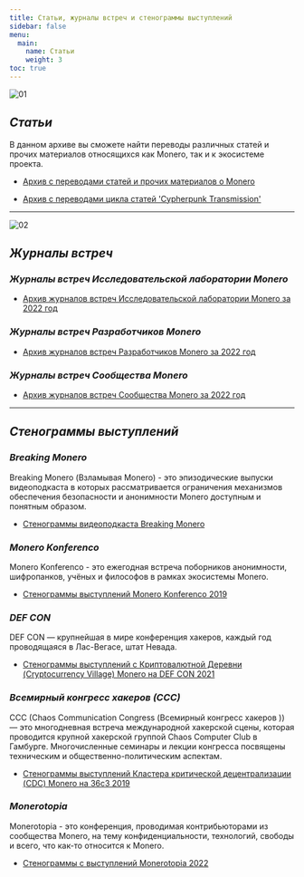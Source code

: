 ```yaml
---
title: Статьи, журналы встреч и стенограммы выступлений
sidebar: false
menu:
  main:
    name: Статьи
    weight: 3
toc: true
---
```


![01](/img/copyright/articles.png)

## _Статьи_

В данном архиве вы сможете найти переводы различных статей и прочих материалов относящихся как Monero, так и к экосистеме проекта.

- [Архив с переводами статей и прочих материалов о Monero](/copyright/articles)

- [Архив с переводами цикла статей 'Cypherpunk Transmission'](/copyright/cypherpunk-transmission)

---

![02](/img/copyright/meetinglogs.png)

## _Журналы встреч_

### _Журналы встреч Исследовательской лаборатории Monero_

- [Архив журналов встреч Исследовательской лаборатории Monero за 2022 год](/logs/monero-research-lab-logs/2022/)  

### _Журналы встреч Разработчиков Monero_

- [Архив журналов встреч Разработчиков Monero за 2022 год](/logs/monero-dev-logs/2022/)  

### _Журналы встреч Сообщества Monero_

- [Архив журналов встреч Сообщества Monero за 2022 год](/logs/monero-community-logs/2022/)  

---

## _Стенограммы выступлений_

### _Breaking Monero_

Breaking Monero (Взламывая Monero) - это эпизодические выпуски видеоподкаста в которых рассматривается ограничения механизмов обеспечения безопасности и анонимности Monero доступным и понятным образом.

- [Стенограммы видеоподкаста Breaking Monero](/logs/breaking-monero/)

### _Monero Konferenco_

Monero Konferenco - это ежегодная встреча поборников анонимности, шифропанков, учёных и философов в рамках экосистемы Monero.​

- [Стенограммы выступлений Monero Konferenco 2019](/logs/konferenco-2019/)

### _DEF CON_

DEF CON — крупнейшая в мире конференция хакеров, каждый год проводящаяся в Лас-Вегасе, штат Невада.

- [Стенограммы выступлений с Криптовалютной Деревни (Cryptocurrency Village) Monero на DEF CON 2021](/logs/cryptocurrency-village-def-con-2021/)

### _Всемирный конгресс хакеров (ССС)_

CCC (Chaos Communication Congress (Всемирный конгресс хакеров )) — это многодневная встреча международной хакерской сцены, которая проводится крупной хакерской группой Chaos Computer Club в Гамбурге. Многочисленные семинары и лекции конгресса посвящены техническим и общественно-политическим аспектам.

- [Стенограммы выступлений Кластера критической децентрализации (CDC) Monero на 36c3 2019](/logs/cdc-36с3-2019/)

### _Monerotopia_

Monerotopia - это конференция, проводимая контрибьюторами из сообщества Monero, на тему конфиденциальности, технологий, свободы и всего, что как-то относится к Monero.

- [Стенограммы с выступлений Monerotopia 2022](/logs/monerotopia-2022/)
